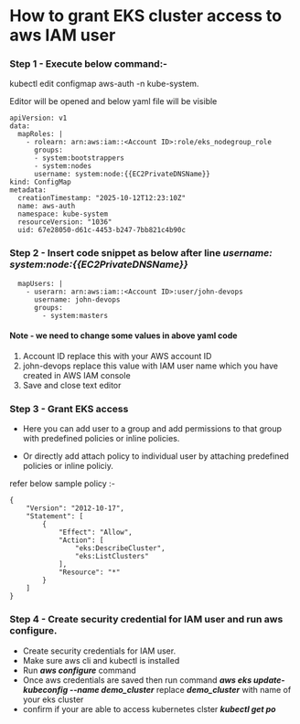 # How to grant EKS cluster access to aws IAM user

### Step 1 - Execute below command:-

kubectl edit configmap aws-auth -n kube-system.

Editor will be opened and below yaml file will be visible

```
apiVersion: v1
data:
  mapRoles: |
    - rolearn: arn:aws:iam::<Account ID>:role/eks_nodegroup_role
      groups:
      - system:bootstrappers
      - system:nodes
      username: system:node:{{EC2PrivateDNSName}}
kind: ConfigMap
metadata:
  creationTimestamp: "2025-10-12T12:23:10Z"
  name: aws-auth
  namespace: kube-system
  resourceVersion: "1036"
  uid: 67e28050-d61c-4453-b247-7bb821c4b90c

```

### Step 2 - Insert code snippet as below after line _**username: system:node:{{EC2PrivateDNSName}}**_

```
  mapUsers: |
    - userarn: arn:aws:iam::<Account ID>:user/john-devops
      username: john-devops
      groups:
        - system:masters
```

#### Note - we need to change some values in above yaml code

1. Account ID replace this with your AWS account ID
2. john-devops replace this value with IAM user name which you have created in AWS IAM console
3. Save and close text editor

### Step 3 - Grant EKS access

- Here you can add user to a group and add permissions to that group with predefined policies or inline policies.

- Or directly add attach policy to individual user by attaching predefined policies or inline policiy.

refer below sample policy :-

```
{
    "Version": "2012-10-17",
    "Statement": [
        {
            "Effect": "Allow",
            "Action": [
                "eks:DescribeCluster",
                "eks:ListClusters"
            ],
            "Resource": "*"
        }
    ]
}
```

### Step 4 - Create security credential for IAM user and run aws configure.

- Create security credentials for IAM user.
- Make sure aws cli and kubectl is installed
- Run _**aws configure**_ command
- Once aws credentials are saved then run command _**aws eks update-kubeconfig --name demo_cluster**_ replace _**demo_cluster**_ with name of your eks cluster
- confirm if your are able to access kubernetes clster _**kubectl get po**_
